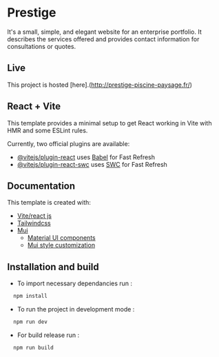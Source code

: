# Prestige

It's a small, simple, and elegant website for an enterprise portfolio. It describes the services offered and provides contact information for consultations or quotes.

## Live

This project is hosted [here].(http://prestige-piscine-paysage.fr/)

## React + Vite

This template provides a minimal setup to get React working in Vite with HMR and some ESLint rules.

Currently, two official plugins are available:

- [@vitejs/plugin-react](https://github.com/vitejs/vite-plugin-react/blob/main/packages/plugin-react/README.md) uses [Babel](https://babeljs.io/) for Fast Refresh
- [@vitejs/plugin-react-swc](https://github.com/vitejs/vite-plugin-react-swc) uses [SWC](https://swc.rs/) for Fast Refresh

## Documentation

This template is created with:

- [Vite/react js](https://vitejs.dev)
- [Tailwindcss](https://tailwindcss.com)
- [Mui](https://mui.com/material-ui/getting-started/)
  - [Material UI components](https://mui.com/material-ui/all-components/)
  - [Mui style customization](https://mui.com/material-ui/customization/theming/)

## Installation and build

- To import necessary dependancies run :

```bash
  npm install
```

- To run the project in development mode :

```bash
  npm run dev
```

- For build release run :

```bash
  npm run build
```

